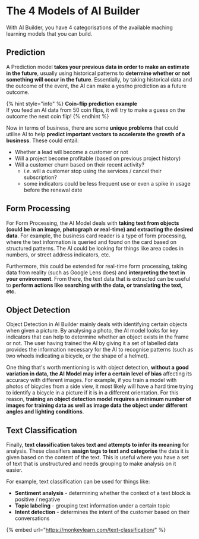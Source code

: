 # The 4 Models of AI Builder

With AI Builder, you have 4 categorisations of the available maching learning models that you can build.

## Prediction

A Prediction model **takes your previous data in order to make an estimate in the future**, usually using historical patterns to **determine whether or not something will occur in the future**. Essentially, by taking historical data and the outcome of the event, the AI can make a yes/no prediction as a future outcome.

{% hint style="info" %}
**Coin-flip prediction example**  
If you feed an AI data from 50 coin flips, it will try to make a guess on the outcome the next coin flip!
{% endhint %}

Now in terms of business, there are some **unique problems** that could utilise AI to help **predict important vectors to accelerate the growth of a business**. These could entail:

* Whether a lead will become a customer or not
* Will a project become profitable \(based on previous project history\)
* Will a customer churn based on their recent activity?
  * _i.e._ will a customer stop using the services / cancel their subscription?
  * some indicators could be less frequent use or even a spike in usage before the renewal date

## Form Processing

For Form Processing, the AI Model deals with **taking text from objects \(could be in an image, photograph or real-time\) and extracting the desired data**. For example, the business card reader is a type of form processing, where the text information is queried and found on the card based on structured patterns. The AI could be looking for things like area codes in numbers, or street address indicators, etc.

Furthermore, this could be extended for real-time form processing, taking data from reality \(such as Google Lens does\) and **interpreting the text in your environment**. From there, the text data that is extracted can be useful to **perform actions like searching with the data, or translating the text, etc.**

## Object Detection

Object Detection in AI Builder mainly deals with identifying certain objects when given a picture. By analysing a photo, the AI model looks for key indicators that can help to determine whether an object exists in the frame or not. The user having trained the AI by giving it a set of labelled data provides the information necessary for the AI to recognise patterns \(such as two wheels indicating a bicycle, or the shape of a helmet\).

One thing that's worth mentioning is with object detection, **without a good variation in data, the AI Model may infer a certain level of bias** affecting its accuracy with different images. For example, if you train a model with photos of bicycles from a side view, it most likely will have a hard time trying to identify a bicycle in a picture if it is in a different orientation. For this reason, **training an object detection model requires a minimum number of images for training data as well as image data the object under different angles and lighting conditions**.

## Text Classification

Finally, **text classification takes text and attempts to infer its meaning** for analysis. These classifiers **assign tags to text and categorise** the data it is given based on the content of the text. This is useful where you have a set of text that is unstructured and needs grouping to make analysis on it easier.

For example, text classification can be used for things like:

* **Sentiment analysis** - determining whether the context of a text block is positive / negative
* **Topic labeling** - grouping text information under a certain topic
* **Intent detection** - determines the intent of the customer based on their conversations

{% embed url="https://monkeylearn.com/text-classification/" %}



